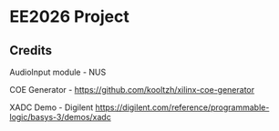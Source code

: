 # EE2026 Project

## Credits
AudioInput module - NUS

COE Generator - https://github.com/kooltzh/xilinx-coe-generator

XADC Demo - Digilent https://digilent.com/reference/programmable-logic/basys-3/demos/xadc